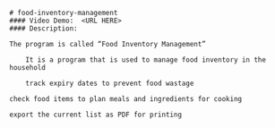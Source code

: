     # food-inventory-management
    #### Video Demo:  <URL HERE>
    #### Description:
    
    The program is called “Food Inventory Management”

        It is a program that is used to manage food inventory in the household

        track expiry dates to prevent food wastage

    check food items to plan meals and ingredients for cooking

    export the current list as PDF for printing
